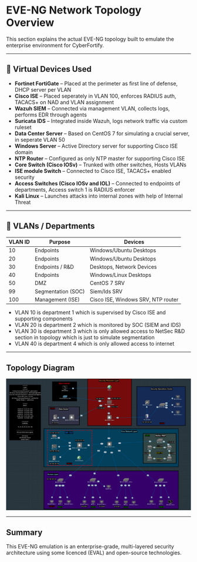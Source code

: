 # EVE-NG Network Topology Overview

This section explains the actual EVE-NG topology built to emulate the enterprise environment for CyberFortify.

---

## 🔹 Virtual Devices Used

- **Fortinet FortiGate** – Placed at the perimeter as first line of defense, DHCP server per VLAN
- **Cisco ISE** – Placed seperately in VLAN 100, enforces RADIUS auth, TACACS+ on NAD and VLAN assignment
- **Wazuh SIEM** – Connected via management VLAN, collects logs, performs EDR through agents
- **Suricata IDS** – Integrated inside Wazuh, logs network traffic via custom ruleset
- **Data Center Server** – Based on CentOS 7 for simulating a crucial server, in seperate VLAN 50
- **Windows Server** – Active Directory server for supporting Cisco ISE domain
- **NTP Router** – Configured as only NTP master for supporting Cisco ISE
- **Core Switch (Cisco IOSv)** – Trunked with other switches, Hosts VLANs
- **ISE module Switch** – Connected to Cisco ISE, TACACS+ enabled security
- **Access Switches (Cisco IOSv and IOL)** – Connected to endpoints of departments, Access switch 1 is RADIUS enforcer
- **Kali Linux** – Launches attacks into internal zones with help of Internal Threat

---

## 🔹 VLANs / Departments

| VLAN ID | Purpose            | Devices                             |
|---------|--------------------|-------------------------------------|
| 10      | Endpoints          | Windows/Ubuntu Desktops             |
| 20      | Endpoints          | Windows/Ubuntu Desktops             |
| 30      | Endpoints / R&D    | Desktops, Network Devices           |
| 40      | Endpoints          | Windows/Linux Desktops              |
| 50      | DMZ                | CentOS 7 SRV                        |
| 99      | Segmentation (SOC) | Siem/Ids SRV                        |
| 100     | Management (ISE)   | Cisco ISE, Windows SRV, NTP router  |

- VLAN 10 is department 1 which is supervised by Cisco ISE and supporting components
- VLAN 20 is department 2 which is monitored by SOC (SIEM and IDS)
- VLAN 30 is department 3 which is only allowed access to NetSec R&D section in topology which is just to simulate segmentation
- VLAN 40 is department 4 which is only allowed access to internet

---

## Topology Diagram

![EVE-NG Network Topology](4-network_topology.jpg)

---

## Summary

This EVE-NG emulation is an enterprise-grade, multi-layered security architecture using some licenced (EVAL) and open-source technologies.

